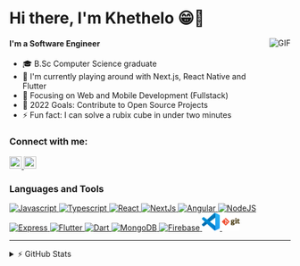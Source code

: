 # Hi there, I'm Khethelo 😁:wave:

<img align="right" alt="GIF" src="https://i.ibb.co/vvBVM6w/5eKX.gif"  height="200" />

#### I'm a Software Engineer

- 🎓 B.Sc Computer Science graduate
- 🌱 I'm currently playing around with Next.js, React Native and Flutter
- 🎯 Focusing on Web and Mobile Development (Fullstack)
- 🥅 2022 Goals: Contribute to Open Source Projects
- ⚡ Fun fact: I can solve a rubix cube in under two minutes

### Connect with me:

<!-- [<img align="left" alt="khethelogp | LinkedIn" width="22px" src="https://cdn.jsdelivr.net/npm/simple-icons@v3/icons/linkedin.svg" />][linkedin]
[<img align="left" alt="khethelogp | Instagram" width="22px" src="https://cdn.jsdelivr.net/npm/simple-icons@v3/icons/instagram.svg" />][instagram]
[<img align="left" alt="khethelogp | Twitter" width="22px" src="https://cdn.jsdelivr.net/npm/simple-icons@v3/icons/twitter.svg" />][twitter] -->

<p align="left"> 
  <a href="https://www.linkedin.com/in/khethelo-ndhlala-41572820b/" target="_blank" rel="noreferrer">
    <img src="https://raw.githubusercontent.com/danielcranney/readme-generator/main/public/icons/socials/linkedin.svg" width="22" height="22" />
  </a>
  <a href="https://www.github.com/khethelogp" target="_blank" rel="noreferrer">
    <img src="https://raw.githubusercontent.com/danielcranney/readme-generator/main/public/icons/socials/github-dark.svg" width="22" height="22" />
  </a> 
</p>

### Languages and Tools

<p align="left">
  <a href="https://developer.mozilla.org/en-US/docs/Web/JavaScript" target="_blank" rel="noreferrer">
    <img
      src="https://raw.githubusercontent.com/danielcranney/readme-generator/main/public/icons/skills/javascript-colored.svg"
      width="32"
      height="32"
      alt="Javascript"
    />
  </a>
  <a href="https://www.typescriptlang.org/" target="_blank" rel="noreferrer">
    <img
      src="https://raw.githubusercontent.com/danielcranney/readme-generator/main/public/icons/skills/typescript-colored.svg"
      width="32"
      height="32"
      alt="Typescript"
    />
  </a>
  <a href="https://reactjs.org/" target="_blank" rel="noreferrer">
    <img
      src="https://raw.githubusercontent.com/danielcranney/readme-generator/main/public/icons/skills/react-colored.svg"
      width="32"
      height="32"
      alt="React"
    />
  </a>
  <a href="https://nextjs.org/docs" target="_blank" rel="noreferrer">
    <img
      src="https://raw.githubusercontent.com/danielcranney/readme-generator/main/public/icons/skills/nextjs-colored-dark.svg"
      width="32"
      height="32"
      alt="NextJs"
    />
  </a>
  <a href="https://angular.io/" target="_blank" rel="noreferrer">
    <img
      src="https://raw.githubusercontent.com/danielcranney/readme-generator/main/public/icons/skills/angularjs-colored.svg"
      width="32"
      height="32"
      alt="Angular"
    />
  </a>
  <a href="https://nodejs.org/en/" target="_blank" rel="noreferrer">
    <img
      src="https://raw.githubusercontent.com/danielcranney/readme-generator/main/public/icons/skills/nodejs-colored.svg"
      width="32"
      height="32"
      alt="NodeJS"
    />
  </a>
  <a href="https://expressjs.com/" target="_blank" rel="noreferrer">
    <img
      src="https://raw.githubusercontent.com/danielcranney/readme-generator/main/public/icons/skills/express-colored-dark.svg"
      width="32"
      height="32"
      alt="Express"
    />
  </a>
  <a href="https://flutter.dev/" target="_blank" rel="noreferrer">
    <img
      src="https://raw.githubusercontent.com/danielcranney/readme-generator/main/public/icons/skills/flutter-colored.svg"
      width="32"
      height="32"
      alt="Flutter"
    />
  </a>
  <a href="https://dart.dev/" target="_blank" rel="noreferrer">
    <img
      src="https://raw.githubusercontent.com/danielcranney/readme-generator/main/public/icons/skills/dart-colored.svg"
      width="32"
      height="32"
      alt="Dart"
    />
  </a> 
  <a href="https://www.mongodb.com/" target="_blank" rel="noreferrer">
    <img
      src="https://raw.githubusercontent.com/danielcranney/readme-generator/main/public/icons/skills/mongodb-colored.svg"
      width="32"
      height="32"
      alt="MongoDB"
    />
  </a>
  <a href="https://firebase.google.com/" target="_blank" rel="noreferrer">
    <img
      src="https://raw.githubusercontent.com/danielcranney/readme-generator/main/public/icons/skills/firebase-colored.svg"
      width="32"
      height="32"
      alt="Firebase"
    />
  </a>
  <a href="https://code.visualstudio.com/" target="_blank" rel="noreferrer">
    <img
      src="https://raw.githubusercontent.com/github/explore/80688e429a7d4ef2fca1e82350fe8e3517d3494d/topics/visual-studio-code/visual-studio-code.png"
      width="32"
      height="32"
      alt="vscode"
    />
  </a>
  <a href="https://git-scm.com/" target="_blank" rel="noreferrer">
    <img
      src="https://raw.githubusercontent.com/github/explore/80688e429a7d4ef2fca1e82350fe8e3517d3494d/topics/git/git.png"
      width="32"
      height="32"
      alt="git"
    />
  </a>
</p>

---

<details>
<summary>⚡ GitHub Stats</summary>
<br>
  
<img align="left" alt="KhetheloGP's Github status" src="https://github-readme-stats.vercel.app/api?username=khethelogp&show_icons=true&theme=tokyonight&hide_border=true" />
</details>




<!--
### Languages and Tools:

[
  <img 
     align="left" 
     alt="Javascript" 
     width="32px" 
     src="https://raw.githubusercontent.com/github/explore/80688e429a7d4ef2fca1e82350fe8e3517d3494d/topics/javascript/javascript.png" 
   />
 ][javascript]
[
  <img 
     align="left" 
     alt="TypeScript" 
     width="32px" 
     src="https://raw.githubusercontent.com/github/explore/80688e429a7d4ef2fca1e82350fe8e3517d3494d/topics/typescript/typescript.png" 
   />
][typescript]
[
  <img 
       align="left" 
       alt="React" 
       width="32px" 
       src="https://raw.githubusercontent.com/github/explore/80688e429a7d4ef2fca1e82350fe8e3517d3494d/topics/react/react.png" 
  />
 ][javascript]
[
 <img 
      align="left" 
      alt="Angular" 
      width="32px"
      src="https://raw.githubusercontent.com/github/explore/80688e429a7d4ef2fca1e82350fe8e3517d3494d/topics/angular/angular.png" 
  />
 ][javascript]
[
  <img 
       align="left" 
       alt="Node" 
       width="32px" 
       src="https://raw.githubusercontent.com/github/explore/80688e429a7d4ef2fca1e82350fe8e3517d3494d/topics/nodejs/nodejs.png"
  />
 ][nodejs]
[
  <img 
       align="left" 
       alt="Flutter" 
       width="32px" 
       src="https://raw.githubusercontent.com/github/explore/80688e429a7d4ef2fca1e82350fe8e3517d3494d/topics/flutter/flutter.png"
  />
 ][flutter]
[
  <img 
       align="left" 
       alt="Dart" 
       width="32px" 
       src="https://raw.githubusercontent.com/github/explore/80688e429a7d4ef2fca1e82350fe8e3517d3494d/topics/dart/dart.png"
   />
 ][dart]
[
    <img 
       align="left" 
       alt="Visual Studio Code" 
       width="32px" 
       src="https://raw.githubusercontent.com/github/explore/80688e429a7d4ef2fca1e82350fe8e3517d3494d/topics/visual-studio-code/visual-studio-code.png"       />
 ][vscode]
[
    <img 
       align="left" 
       alt="git" 
       width="32px" 
       src="https://raw.githubusercontent.com/github/explore/80688e429a7d4ef2fca1e82350fe8e3517d3494d/topics/git/git.png" 
   />
][git]
[
    <img 
         align="left" 
         alt="github" 
         width="32px" 
         src="https://raw.githubusercontent.com/github/explore/78df643247d429f6cc873026c0622819ad797942/topics/github/github.png" 
     />
][github]

[twitter]: https://twitter.com/khethelogp
[instagram]: https://instagram.com/khetman_
[linkedin]: https://www.linkedin.com/in/khethelo-ndhlala-41572820b/
[vscode]: https://raw.githubusercontent.com/github/explore/80688e429a7d4ef2fca1e82350fe8e3517d3494d/topics/visual-studio-code/visual-studio-code.png
[javascript]: https://raw.githubusercontent.com/github/explore/80688e429a7d4ef2fca1e82350fe8e3517d3494d/topics/javascript/javascript.png
[typescript]: https://raw.githubusercontent.com/github/explore/80688e429a7d4ef2fca1e82350fe8e3517d3494d/topics/typescript/typescript.png
[git]: https://raw.githubusercontent.com/github/explore/80688e429a7d4ef2fca1e82350fe8e3517d3494d/topics/git/git.png
[github]: https://raw.githubusercontent.com/github/explore/78df643247d429f6cc873026c0622819ad797942/topics/github/github.png
[nodejs]: https://raw.githubusercontent.com/github/explore/80688e429a7d4ef2fca1e82350fe8e3517d3494d/topics/nodejs/nodejs.png
[dart]: https://raw.githubusercontent.com/github/explore/80688e429a7d4ef2fca1e82350fe8e3517d3494d/topics/dart/dart.png
[flutter]: https://raw.githubusercontent.com/github/explore/80688e429a7d4ef2fca1e82350fe8e3517d3494d/topics/flutter/flutter.png

-->

